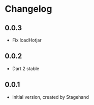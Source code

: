 # Changelog

## 0.0.3

- Fix loadHotjar

## 0.0.2

- Dart 2 stable

## 0.0.1

- Initial version, created by Stagehand
